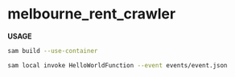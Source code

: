 # melbourne_rent_crawler

**USAGE**

```zsh
sam build --use-container 
```

```zsh
sam local invoke HelloWorldFunction --event events/event.json
```